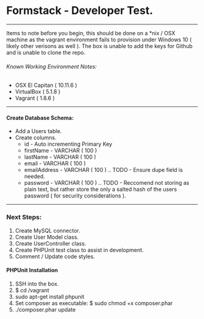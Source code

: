 # Formstack - Developer Test.
---
Items to note before you begin, this should be done on a *nix / OSX machine as the vagrant environment fails to provision under Windows 10 ( likely other verisons as well ). The box is unable to add the keys for Github and is unable to clone the repo.

###### Known Working Environment Notes:

 - OSX El Capitan ( 10.11.6 )
 - VirtualBox ( 5.1.8 )
 - Vagrant ( 1.8.6 ) 
---
#### Create Database Schema:
  - Add a Users table.
  - Create columns.
    - id - Auto incrementing Primary Key
    - firstName - VARCHAR ( 100 )
    - lastName - VARCHAR ( 100 )
    - email - VARCHAR ( 100 )
    - emailAddress - VARCHAR ( 100 ) .. TODO - Ensure dupe field is needed.
    - password - VARCHAR ( 100 ) .. TODO - Reccomend not storing as plain text, but rather store the only a salted hash of the users password ( for security considerations ).
---

### Next Steps:
1. Create MySQL connector.
2. Create User Model class.
3. Create UserController class.
4. Create PHPUnit test class to assist in development.
5. Comment / Update code styles.

#### PHPUnit Installation
1. SSH into the box.
2. $ cd /vagrant
3. sudo apt-get install phpunit
4. Set composer as executable: $ sudo chmod +x composer.phar
5. ./composer.phar update
